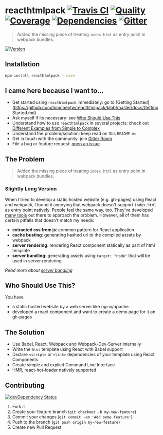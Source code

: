 # reacthtmlpack [![Travis CI][travis-image]][travis-url] [![Quality][codeclimate-image]][codeclimate-url] [![Coverage][codeclimate-coverage-image]][codeclimate-coverage-url] [![Dependencies][gemnasium-image]][gemnasium-url] [![Gitter][gitter-image]][gitter-url]
> Added the missing piece of treating `index.html` as entry point in webpack bundles.

[![Version][npm-image]][npm-url]


## Installation

```sh
npm install reacthtmlpack --save
```


## I came here because I want to...

- Get started using `reacthtmlpack` immediately: go to [Getting Started](https://github.com/tomchentw/reacthtmlpack/blob/master/docs/Getting Started.md)
- Ask myself if its necessary: see [Who Should Use This](#who-should-use-this)
- Understand how to use `reacthtmlpack` in several projects: check out [Different Examples from Simple to Complex](https://github.com/tomchentw/reacthtmlpack/blob/master/docs/Examples.md)
- Understand the problem/solution: keep read on this `README.md`
- Get in touch with the community: join [Gitter Room][gitter-url]
- File a bug or feature request: [open an issue](https://github.com/tomchentw/reacthtmlpack/issues/new)


## The Problem

> Added the missing piece of treating `index.html` as entry point in webpack bundles.

### Slightly Long Version

When I tried to develop a static hosted website (e.g. gh-pages) using React and webpack, I found it annoying that webpack doesn't support `index.html` as entry point natively. People feel the same way, too. They've developed [many tools](https://github.com/tomchentw/reacthtmlpack/blob/master/docs/Existing%20Tools.md) out there to approach the problem. However, all of them has certain pitfalls that doesn't match my needs:

* **extracted css from js**: common pattern for React application
* **cache busting**: generating hashed url to the compiled assets by webpack
* **server rendering**: rendering React component statically as part of html template
* **server bundling**: generating assets using `target: "node"` that will be used in server rendering

*Read more about [server bundling](https://github.com/tomchentw/reacthtmlpack/blob/master/docs/Existing%20Tools.md#server-bundling)*


## Who Should Use This?

You have

* a static hosted website by a web server like nginx/apache.
* developed a react component and want to create a demo page for it on gh-pages


## The Solution

* Use Babel, React, Webpack and Webpack-Dev-Server internally
* Write the `html` template using React with Babel support
* Declare `<script>` or `<link>` dependencies of your template using React Components
* Create simple and explicit Command Line Interface
* HMR, react-hot-loader natively supported


## Contributing

[![devDependency Status][david-dm-image]][david-dm-url]

1. Fork it
2. Create your feature branch (`git checkout -b my-new-feature`)
3. Commit your changes (`git commit -am 'Add some feature'`)
4. Push to the branch (`git push origin my-new-feature`)
5. Create new Pull Request


[npm-image]: https://img.shields.io/npm/v/reacthtmlpack.svg?style=flat-square
[npm-url]: https://www.npmjs.org/package/reacthtmlpack

[travis-image]: https://img.shields.io/travis/tomchentw/reacthtmlpack.svg?style=flat-square
[travis-url]: https://travis-ci.org/tomchentw/reacthtmlpack
[codeclimate-image]: https://img.shields.io/codeclimate/github/tomchentw/reacthtmlpack.svg?style=flat-square
[codeclimate-url]: https://codeclimate.com/github/tomchentw/reacthtmlpack
[codeclimate-coverage-image]: https://img.shields.io/codeclimate/coverage/github/tomchentw/reacthtmlpack.svg?style=flat-square
[codeclimate-coverage-url]: https://codeclimate.com/github/tomchentw/reacthtmlpack
[gemnasium-image]: https://img.shields.io/gemnasium/tomchentw/reacthtmlpack.svg?style=flat-square
[gemnasium-url]: https://gemnasium.com/tomchentw/reacthtmlpack
[gitter-image]: https://badges.gitter.im/Join%20Chat.svg
[gitter-url]: https://gitter.im/tomchentw/reacthtmlpack?utm_source=badge&utm_medium=badge&utm_campaign=pr-badge&utm_content=badge
[david-dm-image]: https://img.shields.io/david/dev/tomchentw/reacthtmlpack.svg?style=flat-square
[david-dm-url]: https://david-dm.org/tomchentw/reacthtmlpack#info=devDependencies
